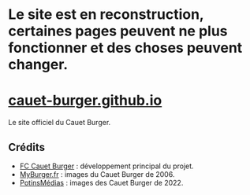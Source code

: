 # Le site est en reconstruction, certaines pages peuvent ne plus fonctionner et des choses peuvent changer.

# [cauet-burger.github.io](https://cauet-burger.github.io/)
Le site officiel du Cauet Burger.

## Crédits 
- [FC Cauet Burger](https://github.com/Cauet-Burger) : développement principal du projet.
- [MyBurger.fr](https://www.myburger.fr/) : images du Cauet Burger de 2006.
- [PotinsMédias](https://potinsmedias.wordpress.com) : images des Cauet  Burger de 2022.
